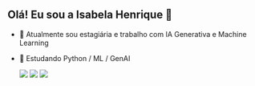 ## Olá! Eu sou a Isabela Henrique 💜

- 🔭 Atualmente sou estagiária e trabalho com IA Generativa e Machine Learning
- 🌱 Estudando Python / ML / GenAI

  <a href="https://www.instagram.com/ihalvez/" target="_blank"><img src="https://img.shields.io/badge/-Instagram-%23E4405F?style=for-the-badge&logo=instagram&logoColor=white" target="_blank"></a>
  <a href="https://www.linkedin.com/in/isabela-h-686331123/" target="_blank"><img src="https://img.shields.io/badge/-LinkedIn-%230077B5?style=for-the-badge&logo=linkedin&logoColor=white" target="_blank"></a> 
  <a href = "mailto:isabelaxnascimentoo@gmail.com"><img src="https://img.shields.io/badge/-Gmail-%23333?style=for-the-badge&logo=gmail&logoColor=white" target="_blank"></a>
</div>
